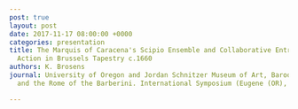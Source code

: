 ```yaml
---
post: true
layout: post
date: 2017-11-17 08:00:00 +0000
categories: presentation
title: The Marquis of Caracena's Scipio Ensemble and Collaborative Entrepreneurial
  Action in Brussels Tapestry c.1660
authors: K. Brosens
journal: University of Oregon and Jordan Schnitzer Museum of Art, Baroque Tapestry
  and the Rome of the Barberini. International Symposium (Eugene (OR), 16–17.11.2017)

---
```

